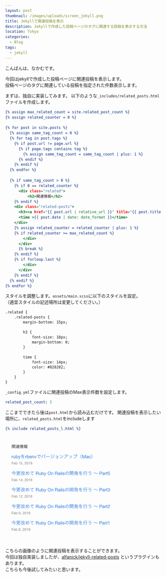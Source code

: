 ```yaml
---
layout: post
thumbnail: /images/uploads/screen_jekyll.png
title: Jekyllで関連投稿を表示
description: Jekyllで作成した投稿ページのタグに関連する投稿を表示する方法
location: Tokyo
categories:
  - Blog
tags:
  - jekyll
---
```

こんばんは、なかむです。  

今回はjekyllで作成した投稿ページに関連投稿を表示します。  
投稿ページのタグに関連している投稿を指定された件数表示します。

まずは、独自に実装してみます。
以下のような`_includes/related_posts.html`ファイルを作成します。

```_includes/related_posts.html
{% assign max_related_count = site.related_post_count %}
{% assign related_counter = 0 %}

{% for post in site.posts %}
  {% assign same_tag_count = 0 %}
  {% for tag in post.tags %}
    {% if post.url != page.url %}
      {% if page.tags contains tag %}
        {% assign same_tag_count = same_tag_count | plus: 1 %}
      {% endif %}
    {% endif %}
  {% endfor %}

  {% if same_tag_count > 0 %}
    {% if 0 == related_counter %}
      <div class="related">
          <h2>関連情報</h2>
    {% endif %}
    <div class="related-posts">
      <h3><a href="{{ post.url | relative_url }}" title="{{ post.title | escape }}">{{ post.title | escape }}</a></h3>
      <time >{{ post.date | date: date_format }}</time>
    </div>
    {% assign related_counter = related_counter | plus: 1 %}
    {% if related_counter >= max_related_count %}
        </div>
      </div>
      {% break %}
    {% endif %}
    {% if forloop.last %}
        </div>
      </div>
    {% endif %}
  {% endif %}
{% endfor %}
```

スタイルを調整します。`assets/main.scss`に以下のスタイルを設定。  
（適宜スタイルの記述場所は変更してください。）

```
.related {
    .related-posts {
        margin-bottom: 15px;

        h3 {
            font-size: 18px;
            margin-bottom: 0;
        }

        time {
            font-size: 14px;
            color: #828282;
        }
    }
}
```

`_config.yml`ファイルに関連投稿のMax表示件数を設定します。

```config.yml
related_post_count: 5
```

ここまでできたら後は`post.html`から読み込むだけです。
関連投稿を表示したい場所に、`related_posts.html`をincludeします

```post.html
{% include related_posts_l.html %}
```

![Jekyll関連投稿](/images/uploads/screen_jekyll_related_posts_20180219231849.png)

こちらの画像のように関連投稿を表示することができます。  
今回は独自実装しましたが、[alfanick/jekyll-related-posts](https://github.com/alfanick/jekyll-related-posts) というプラグインもあります。  
こちらも今後試してみたいと思います。
